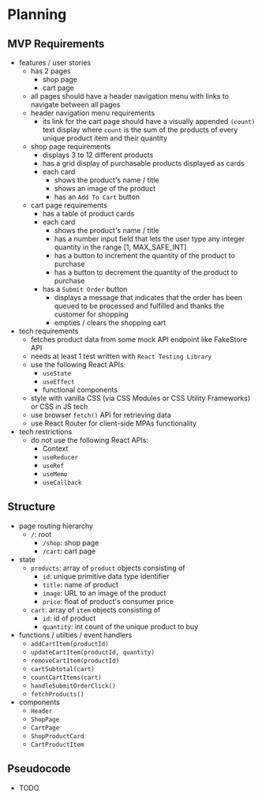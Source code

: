 # Planning

## MVP Requirements

- features / user stories
  - has 2 pages
    - shop page
    - cart page
  - all pages should have a header navigation menu with links to navigate between all pages
  - header navigation menu requirements
    - its link for the cart page should have a visually appended `(count)` text display where `count` is the sum of the products of every unique product item and their quantity
  - shop page requirements
    - displays 3 to 12 different products
    - has a grid display of purchasable products displayed as cards
    - each card
      - shows the product's name / title
      - shows an image of the product
      - has an `Add To Cart` button
  - cart page requirements
    - has a table of product cards
    - each card
      - shows the product's name / title
      - has a number input field that lets the user type any integer quantity in the range \[1, MAX_SAFE_INT]
      - has a button to increment the quantity of the product to purchase
      - has a button to decrement the quantity of the product to purchase
    - has a `Submit Order` button
      - displays a message that indicates that the order has been queued to be processed and fulfilled and thanks the customer for shopping
      - empties / clears the shopping cart
- tech requirements
  - fetches product data from some mock API endpoint like FakeStore API
  - needs at least 1 test written with `React Testing Library`
  - use the following React APIs:
    - `useState`
    - `useEffect`
    - functional components
  - style with vanilla CSS (via CSS Modules or CSS Utility Frameworks) or CSS in JS tech
  - use browser `fetch()` API for retrieving data
  - use React Router for client-side MPAs functionality
- tech restrictions
  - do not use the following React APIs:
    - Context
    - `useReducer`
    - `useRef`
    - `useMemo`
    - `useCallback`

## Structure

- page routing hierarchy
  - `/`: root
    - `/shop`: shop page
    - `/cart`: cart page
- state
  - `products`: array of `product` objects consisting of
    - `id`: unique primitive data type identifier
    - `title`: name of product
    - `image`: URL to an image of the product
    - `price`: float of product's consumer price
  - `cart`: array of `item` objects consisting of
    - `id`: id of product
    - `quantity`: int count of the unique product to buy
- functions / utilties / event handlers
  - `addCartItem(productId)`
  - `updateCartItem(productId, quantity)`
  - `removeCartItem(productId)`
  - `cartSubtotal(cart)`
  - `countCartItems(cart)`
  - `handleSubmitOrderClick()`
  - `fetchProducts()`
- components
  - `Header`
  - `ShopPage`
  - `CartPage`
  - `ShopProductCard`
  - `CartProductItem`

## Pseudocode

- TODO
